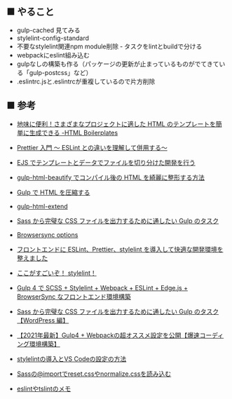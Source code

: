 ## ■ やること

- gulp-cached 見てみる
- stylelint-config-standard
- 不要なstylelint関連npm module削除
‐ タスクをlintとbuildで分ける
- webpackにeslint組み込む
- gulpなしの構築も作る（パッケージの更新が止まっているものがでてきている「gulp-postcss」など）
- .eslintrc.jsと.eslintrcが重複しているので片方削除

## ■ 参考

- [地味に便利！さまざまなプロジェクトに適した HTML のテンプレートを簡単に生成できる -HTML Boilerplates](https://coliss.com/articles/build-websites/operation/work/html-boilerplates.html)

- [Prettier 入門 ～ ESLint との違いを理解して併用する～](https://qiita.com/soarflat/items/06377f3b96964964a65d)

- [EJS でテンプレートとデータでファイルを切り分けた開発を行う](https://designsupply-web.com/media/knowledgeside/5907/)

- [gulp-html-beautify でコンパイル後の HTML を綺麗に整形する方法](https://dezanari.com/gulp-html-beautify/)

- [Gulp で HTML を圧縮する](https://www.yoheim.net/blog.php?q=20180304)

- [gulp-html-extend](https://www.npmjs.com/package/gulp-html-extend)

- [Sass から完璧な CSS ファイルを出力するために通したい Gulp のタスク](https://haniwaman.com/gulp-sass/)

- [Browsersync options](https://www.browsersync.io/docs/options)

- [フロントエンドに ESLint、Prettier、stylelint を導入して快適な開発環境を整えました](http://cluex-developers.hateblo.jp/entry/2019/01/10/171237)

- [ここがすごいぞ！ stylelint！](https://qiita.com/terrierscript/items/ff4f6972c988afbec3a8)

- [Gulp 4 で SCSS + Stylelint + Webpack + ESLint + Edge.js + BrowserSync なフロントエンド環境構築](https://www.hypertextcandy.com/gulp-4-frontend-development-starter)

- [Sass から完璧な CSS ファイルを出力するために通したい Gulp のタスク【WordPress 編】](https://haniwaman.com/gulp-sass/)

- [【2021年最新】Gulp4 + Webpackの超オススメ設定を公開【爆速コーディング環境構築】](https://flex-box.net/gulp-webpack/)

- [stylelintの導入とVS Codeの設定の方法](https://qiita.com/y-w/items/bd7f11013fe34b69f0df)

- [Sassの@importでreset.cssやnormalize.cssを読み込む](https://qiita.com/irok/items/08a4a015c24a7a83510f)

- [eslintやtslintのメモ](https://blog.local-c.com/archives/2526)
